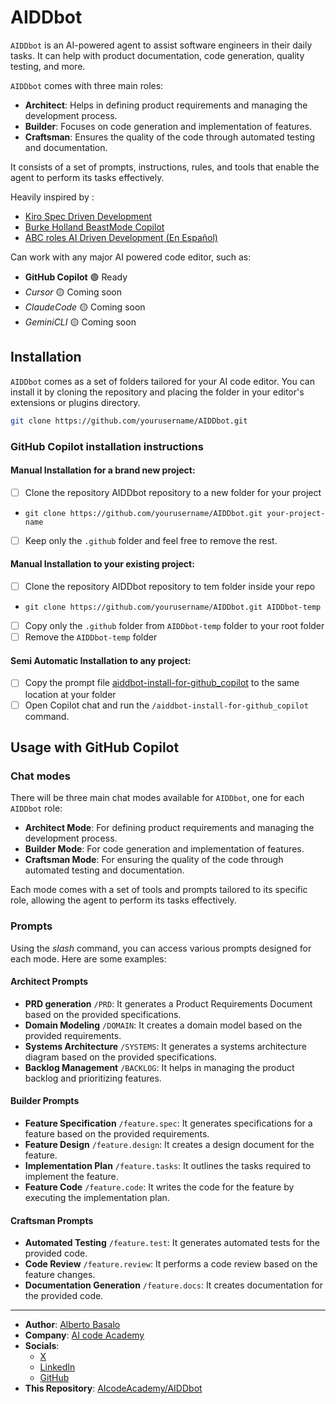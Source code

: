 # AIDDbot

`AIDDbot` is an AI-powered agent to assist software engineers in their daily tasks. It can help with product documentation, code generation, quality testing, and more.

`AIDDbot` comes with three main roles:

- **Architect**: Helps in defining product requirements and managing the development process.
- **Builder**: Focuses on code generation and implementation of features.
- **Craftsman**: Ensures the quality of the code through automated testing and documentation.

It consists of a set of prompts, instructions, rules, and tools that enable the agent to perform its tasks effectively.

Heavily inspired by : 

- [Kiro Spec Driven Development](https://kiro.dev/docs/specs/)
- [Burke Holland BeastMode Copilot](https://burkeholland.github.io/posts/beast-mode-3-1/)
- [ABC roles AI Driven Development (En Español)](https://aicode.academy/blog/es/el-abc-de-la-programacion-con-ia/)

Can work with any major AI powered code editor, such as:


- **GitHub Copilot** 🟢 Ready
- _Cursor_ 🟡 Coming soon
- _ClaudeCode_ 🟡 Coming soon
- _GeminiCLI_ 🟡 Coming soon

## Installation 

`AIDDbot` comes as a set of folders tailored for your AI code editor. You can install it by cloning the repository and placing the folder in your editor's extensions or plugins directory.

```bash
git clone https://github.com/yourusername/AIDDbot.git
```

### GitHub Copilot installation instructions

#### Manual Installation for a brand new project: 

- [ ] Clone the repository AIDDbot repository to a new folder for your project
- `git clone https://github.com/yourusername/AIDDbot.git your-project-name`
- [ ] Keep only the `.github` folder and feel free to remove the rest.

#### Manual Installation to your existing project: 

- [ ] Clone the repository AIDDbot repository to tem folder inside your repo
- `git clone https://github.com/yourusername/AIDDbot.git AIDDbot-temp`
- [ ] Copy only the `.github` folder from `AIDDbot-temp` folder to your root folder
- [ ] Remove the `AIDDbot-temp` folder

#### Semi Automatic Installation to any project:

- [ ] Copy the prompt file [aiddbot-install-for-github_copilot](.github/prompts/aiddbot-install-for-github_copilot.prompt.md) to the same location at your folder
- [ ] Open Copilot chat and run the `/aiddbot-install-for-github_copilot` command.

## Usage with GitHub Copilot

### Chat modes

There will be three main chat modes available for `AIDDbot`, one for each `AIDDbot` role:

- **Architect Mode**: For defining product requirements and managing the development process.
- **Builder Mode**: For code generation and implementation of features.
- **Craftsman Mode**: For ensuring the quality of the code through automated testing and documentation.

Each mode comes with a set of tools and prompts tailored to its specific role, allowing the agent to perform its tasks effectively.

### Prompts

Using the _slash_ command, you can access various prompts designed for each mode. Here are some examples:

#### Architect Prompts

- **PRD generation** `/PRD`: It generates a Product Requirements Document based on the provided specifications.
- **Domain Modeling** `/DOMAIN`: It creates a domain model based on the provided requirements.
- **Systems Architecture** `/SYSTEMS`: It generates a systems architecture diagram based on the provided specifications.
- **Backlog Management** `/BACKLOG`: It helps in managing the product backlog and prioritizing features.

#### Builder Prompts 

- **Feature Specification** `/feature.spec`: It generates specifications for a feature based on the provided requirements.
- **Feature Design** `/feature.design`: It creates a design document for the feature.
- **Implementation Plan** `/feature.tasks`: It outlines the tasks required to implement the feature.
- **Feature Code** `/feature.code`: It writes the code for the feature by executing the implementation plan.
  
#### Craftsman Prompts

- **Automated Testing** `/feature.test`: It generates automated tests for the provided code.
- **Code Review** `/feature.review`: It performs a code review based on the feature changes.
- **Documentation Generation** `/feature.docs`: It creates documentation for the provided code.

---

- **Author**: [Alberto Basalo](https://albertobasalo.dev)
- **Company**: [AI code Academy](https://aicode.academy)
- **Socials**:
  - [X](https://x.com/albertobasalo)
  - [LinkedIn](https://www.linkedin.com/in/albertobasalo/)
  - [GitHub](https://github.com/albertobasalo)
- **This Repository**: [AIcodeAcademy/AIDDbot](https://github.com/AIcodeAcademy/AIDDbot)